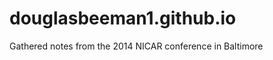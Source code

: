 douglasbeeman1.github.io
========================

Gathered notes from the 2014 NICAR conference in Baltimore
